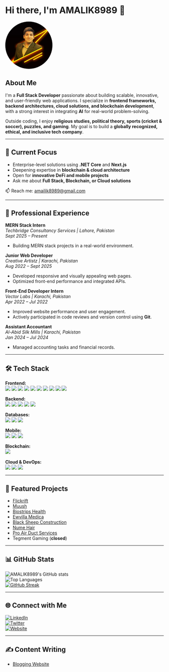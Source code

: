 # Hi there, I'm **AMALIK8989** 👋

<img src="https://github.com/AMALIK8989/AMALIK8989/blob/main/3f34cd2c-f7f7-4e4b-b957-8f72d59fa70c.jpg" alt="Atta-e-Rabi" width="150" height="150" style="border-radius: 50%;"/>

## About Me

I'm a **Full Stack Developer** passionate about building scalable, innovative, and user-friendly web applications. I specialize in **frontend frameworks, backend architectures, cloud solutions, and blockchain development**, with a strong interest in integrating **AI** for real-world problem-solving.

Outside coding, I enjoy **religious studies, political theory, sports (cricket & soccer), puzzles, and gaming**. My goal is to build a **globally recognized, ethical, and inclusive tech company**.

---

## 🔭 Current Focus

- Enterprise-level solutions using **.NET Core** and **Next.js**  
- Deepening expertise in **blockchain & cloud architecture**  
- Open for **innovative DeFi and mobile projects**  
- Ask me about **Full Stack, Blockchain, or Cloud solutions**  

📫 Reach me: [amailik8989@gmail.com](mailto:amailik8989@gmail.com)

---

## 💼 Professional Experience

**MERN Stack Intern**  
*Techbridge Consultancy Services | Lahore, Pakistan*  
*Sept 2025 – Present*  
- Building MERN stack projects in a real-world environment.

**Junior Web Developer**  
*Creative Artistz | Karachi, Pakistan*  
*Aug 2022 – Sept 2025*  
- Developed responsive and visually appealing web pages.  
- Optimized front-end performance and integrated APIs.

**Front-End Developer Intern**  
*Vector Labs | Karachi, Pakistan*  
*Apr 2022 – Jul 2022*  
- Improved website performance and user engagement.  
- Actively participated in code reviews and version control using **Git**.

**Assistant Accountant**  
*Al-Abid Silk Mills | Karachi, Pakistan*  
*Jan 2024 – Jul 2024*  
- Managed accounting tasks and financial records.

---

## 🛠️ Tech Stack

**Frontend:**  
<img src="https://cdn.jsdelivr.net/gh/devicons/devicon/icons/html5/html5-original.svg" height="32"/> 
<img src="https://cdn.jsdelivr.net/gh/devicons/devicon/icons/css3/css3-original.svg" height="32"/> 
<img src="https://cdn.jsdelivr.net/gh/devicons/devicon/icons/javascript/javascript-original.svg" height="32"/> 
<img src="https://cdn.jsdelivr.net/gh/devicons/devicon/icons/typescript/typescript-original.svg" height="32"/> 
<img src="https://cdn.jsdelivr.net/gh/devicons/devicon/icons/react/react-original.svg" height="32"/> 
<img src="https://cdn.jsdelivr.net/gh/devicons/devicon/icons/nextjs/nextjs-original.svg" height="32"/> 
<img src="https://cdn.jsdelivr.net/gh/devicons/devicon/icons/angularjs/angularjs-original.svg" height="32"/> 
<img src="https://cdn.jsdelivr.net/gh/devicons/devicon/icons/bootstrap/bootstrap-original.svg" height="32"/> 
<img src="https://encrypted-tbn0.gstatic.com/images?q=tbn:ANd9GcTSDKn3vA2YUbXzN0ZC3gALWJ08gJN-Drl15w&s" height="32"/> 
<img src="https://cdn.jsdelivr.net/gh/devicons/devicon/icons/figma/figma-original.svg" height="32"/> 

**Backend:**  
<img src="https://cdn.jsdelivr.net/gh/devicons/devicon/icons/nodejs/nodejs-original.svg" height="32"/> 
<img src="https://cdn.jsdelivr.net/gh/devicons/devicon/icons/express/express-original.svg" height="32"/> 
<img src="https://cdn.jsdelivr.net/gh/devicons/devicon/icons/csharp/csharp-original.svg" height="32"/> 
<img src="https://cdn.jsdelivr.net/gh/devicons/devicon/icons/dot-net/dot-net-original.svg" height="32"/> 
<img src="https://cdn.jsdelivr.net/gh/devicons/devicon/icons/php/php-original.svg" height="32"/> 

**Databases:**  
<img src="https://cdn.jsdelivr.net/gh/devicons/devicon/icons/mysql/mysql-original.svg" height="32"/> 
<img src="https://cdn.jsdelivr.net/gh/devicons/devicon/icons/mongodb/mongodb-original.svg" height="32"/> 
<img src="https://img.icons8.com/color/48/firebase.png" height="32"/>  

**Mobile:**  
<img src="https://cdn.jsdelivr.net/gh/devicons/devicon/icons/flutter/flutter-original.svg" height="32"/> 
<img src="https://cdn.jsdelivr.net/gh/devicons/devicon/icons/dart/dart-original.svg" height="32"/> 
<img src="https://cdn.jsdelivr.net/gh/devicons/devicon/icons/react/react-original.svg" height="32"/>  

**Blockchain:**  
<img src="https://cdn.jsdelivr.net/gh/devicons/devicon/icons/solidity/solidity-original.svg" height="32"/>  

**Cloud & DevOps:**  
<img src="https://cdn.jsdelivr.net/gh/devicons/devicon/icons/azure/azure-original.svg" height="32"/> 
<img src="https://cdn.jsdelivr.net/gh/devicons/devicon/icons/github/github-original.svg" height="32"/> 
<img src="https://cdn.jsdelivr.net/gh/devicons/devicon/icons/git/git-original.svg" height="32"/> 

---

## 🚀 Featured Projects

- [Flickrift](https://flickrift.netlify.app)  
- [Muush](https://muush.co)  
- [Biostrips Health](https://biostripshealth.com)  
- [Ewvilla Medica](https://ewvillamedica.com)  
- [Black Sheep Construction](https://blacksheepconstruction.com/)  
- [Nume Hair](https://numehair.com)  
- [Pro Air Duct Services](https://proairductservices.com)  
- Tegment Gaming (**closed**)  

---

## 📊 GitHub Stats

![AMALIK8989's GitHub stats](https://github-readme-stats.vercel.app/api?username=AMALIK8989&show_icons=true&theme=radical)  
![Top Languages](https://github-readme-stats.vercel.app/api/top-langs/?username=AMALIK8989&layout=compact&theme=radical)  
[![GitHub Streak](https://github-readme-streak-stats.herokuapp.com/?user=AMALIK8989&theme=radical)](https://git.io/streak-stats)

---

## 🌐 Connect with Me

[![LinkedIn](https://cdn.jsdelivr.net/gh/devicons/devicon/icons/linkedin/linkedin-original.svg)](https://www.linkedin.com/in/your-profile/)  
[![Twitter](https://cdn.jsdelivr.net/gh/devicons/devicon/icons/twitter/twitter-original.svg)](https://twitter.com/your-profile)  
[![Website](https://img.icons8.com/ios-filled/50/000000/domain.png)](https://nexonix.netlify.app/)

---

## ✍️ Content Writing

- [Blogging Website](https://thebloggers1997.blogspot.com/)
